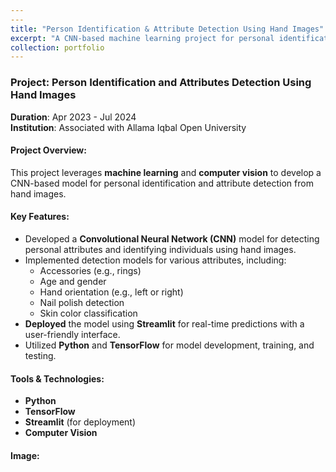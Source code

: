```yaml
---
---
title: "Person Identification & Attribute Detection Using Hand Images"
excerpt: "A CNN-based machine learning project for personal identification and attribute detection using hand images.<br/><img src='/images/500x300.png'>"
collection: portfolio
---
```


### Project: Person Identification and Attributes Detection Using Hand Images

**Duration**: Apr 2023 - Jul 2024  
**Institution**: Associated with Allama Iqbal Open University

#### Project Overview:
This project leverages **machine learning** and **computer vision** to develop a CNN-based model for personal identification and attribute detection from hand images.

#### Key Features:
- Developed a **Convolutional Neural Network (CNN)** model for detecting personal attributes and identifying individuals using hand images.
- Implemented detection models for various attributes, including:
  - Accessories (e.g., rings)
  - Age and gender
  - Hand orientation (e.g., left or right)
  - Nail polish detection
  - Skin color classification
- **Deployed** the model using **Streamlit** for real-time predictions with a user-friendly interface.
- Utilized **Python** and **TensorFlow** for model development, training, and testing.

#### Tools & Technologies:
- **Python**
- **TensorFlow**
- **Streamlit** (for deployment)
- **Computer Vision**

#### Image:


